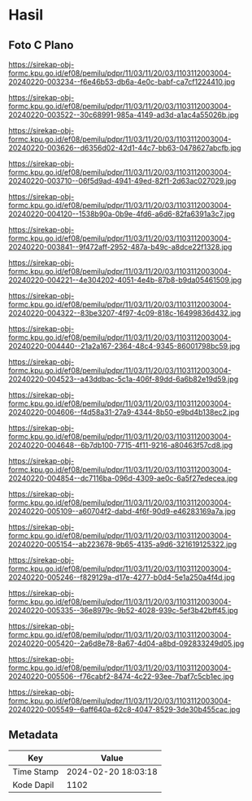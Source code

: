 # Hasil

## Foto C Plano

https://sirekap-obj-formc.kpu.go.id/ef08/pemilu/pdpr/11/03/11/20/03/1103112003004-20240220-003234--f6e46b53-db6a-4e0c-babf-ca7cf1224410.jpg

https://sirekap-obj-formc.kpu.go.id/ef08/pemilu/pdpr/11/03/11/20/03/1103112003004-20240220-003522--30c68991-985a-4149-ad3d-a1ac4a55026b.jpg

https://sirekap-obj-formc.kpu.go.id/ef08/pemilu/pdpr/11/03/11/20/03/1103112003004-20240220-003626--d6356d02-42d1-44c7-bb63-0478627abcfb.jpg

https://sirekap-obj-formc.kpu.go.id/ef08/pemilu/pdpr/11/03/11/20/03/1103112003004-20240220-003710--06f5d9ad-4941-49ed-82f1-2d63ac027029.jpg

https://sirekap-obj-formc.kpu.go.id/ef08/pemilu/pdpr/11/03/11/20/03/1103112003004-20240220-004120--1538b90a-0b9e-4fd6-a6d6-82fa6391a3c7.jpg

https://sirekap-obj-formc.kpu.go.id/ef08/pemilu/pdpr/11/03/11/20/03/1103112003004-20240220-003841--9f472aff-2952-487a-b49c-a8dce22f1328.jpg

https://sirekap-obj-formc.kpu.go.id/ef08/pemilu/pdpr/11/03/11/20/03/1103112003004-20240220-004221--4e304202-4051-4e4b-87b8-b9da05461509.jpg

https://sirekap-obj-formc.kpu.go.id/ef08/pemilu/pdpr/11/03/11/20/03/1103112003004-20240220-004322--83be3207-4f97-4c09-818c-16499836d432.jpg

https://sirekap-obj-formc.kpu.go.id/ef08/pemilu/pdpr/11/03/11/20/03/1103112003004-20240220-004440--21a2a167-2364-48c4-9345-86001798bc59.jpg

https://sirekap-obj-formc.kpu.go.id/ef08/pemilu/pdpr/11/03/11/20/03/1103112003004-20240220-004523--a43ddbac-5c1a-406f-89dd-6a6b82e19d59.jpg

https://sirekap-obj-formc.kpu.go.id/ef08/pemilu/pdpr/11/03/11/20/03/1103112003004-20240220-004606--f4d58a31-27a9-4344-8b50-e9bd4b138ec2.jpg

https://sirekap-obj-formc.kpu.go.id/ef08/pemilu/pdpr/11/03/11/20/03/1103112003004-20240220-004648--6b7db100-7715-4f11-9216-a80463f57cd8.jpg

https://sirekap-obj-formc.kpu.go.id/ef08/pemilu/pdpr/11/03/11/20/03/1103112003004-20240220-004854--dc7116ba-096d-4309-ae0c-6a5f27edecea.jpg

https://sirekap-obj-formc.kpu.go.id/ef08/pemilu/pdpr/11/03/11/20/03/1103112003004-20240220-005109--a60704f2-dabd-4f6f-90d9-e46283169a7a.jpg

https://sirekap-obj-formc.kpu.go.id/ef08/pemilu/pdpr/11/03/11/20/03/1103112003004-20240220-005154--ab223678-9b65-4135-a9d6-321619125322.jpg

https://sirekap-obj-formc.kpu.go.id/ef08/pemilu/pdpr/11/03/11/20/03/1103112003004-20240220-005246--f829129a-d17e-4277-b0d4-5e1a250a4f4d.jpg

https://sirekap-obj-formc.kpu.go.id/ef08/pemilu/pdpr/11/03/11/20/03/1103112003004-20240220-005335--36e8979c-9b52-4028-939c-5ef3b42bff45.jpg

https://sirekap-obj-formc.kpu.go.id/ef08/pemilu/pdpr/11/03/11/20/03/1103112003004-20240220-005420--2a6d8e78-8a67-4d04-a8bd-092833249d05.jpg

https://sirekap-obj-formc.kpu.go.id/ef08/pemilu/pdpr/11/03/11/20/03/1103112003004-20240220-005506--f76cabf2-8474-4c22-93ee-7baf7c5cb1ec.jpg

https://sirekap-obj-formc.kpu.go.id/ef08/pemilu/pdpr/11/03/11/20/03/1103112003004-20240220-005549--6aff640a-62c8-4047-8529-3de30b455cac.jpg


## Metadata

| Key        | Value               |
| ---------- | ------------------- |
| Time Stamp | 2024-02-20 18:03:18 |
| Kode Dapil | 1102                |



